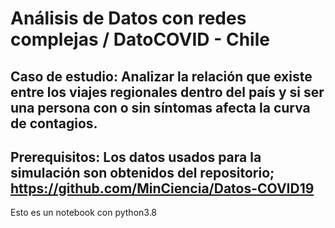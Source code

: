 # Análisis de Datos con redes complejas / DatoCOVID - Chile
## Caso de estudio: Analizar la relación que existe entre los viajes regionales dentro del país y si ser una persona con o sin síntomas afecta la curva de contagios.
## Prerequisitos: Los datos usados para la simulación son obtenidos del repositorio; https://github.com/MinCiencia/Datos-COVID19
Esto es un notebook con python3.8
